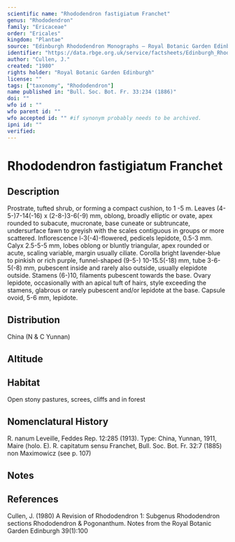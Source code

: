 ```yaml
---
scientific name: "Rhododendron fastigiatum Franchet"
genus: "Rhododendron"
family: "Ericaceae"
order: "Ericales"
kingdom: "Plantae"
source: "Edinburgh Rhododendron Monographs – Royal Botanic Garden Edinburgh"
identifier: "https://data.rbge.org.uk/service/factsheets/Edinburgh_Rhododendron_Monographs.xhtml"
author: "Cullen, J."
created: "1980"
rights holder: "Royal Botanic Garden Edinburgh"
license: ""
tags: ["taxonomy", "Rhododendron"]
name published in: "Bull. Soc. Bot. Fr. 33:234 (1886)"
doi: ""
wfo id : ""
wfo parent id: ""
wfo accepted id: "" #if synonym probably needs to be archived.                      
ipni id: ""
verified:
---
```


                       

# Rhododendron fastigiatum Franchet

## Description
Prostrate, tufted shrub, or forming a compact cushion, to 1 -5 m. Leaves (4-5-)7-14(-16) x (2-8-)3-6(-9) mm, oblong, broadly elliptic or ovate, apex rounded to subacute, mucronate, base cuneate or subtruncate, undersurface fawn to greyish with the scales contiguous in groups or more scattered. Inflorescence l-3(-4)-flowered, pedicels lepidote, 0.5-3 mm. Calyx 2.5-5-5 mm, lobes oblong or bluntly triangular, apex rounded or acute, scaling variable, margin usually ciliate. Corolla bright lavender-blue to pinkish or rich purple, funnel-shaped (9-5-) 10-15.5(-18) mm, tube 3-6-5(-8) mm, pubescent inside and rarely also outside, usually elepidote outside. Stamens (6-)10, filaments pubescent towards the base. Ovary lepidote, occasionally with an apical tuft of hairs, style exceeding the stamens, glabrous or rarely pubescent and/or lepidote at the base. Capsule ovoid, 5-6 mm, lepidote.

## Distribution
China (N & C Yunnan)

## Altitude


## Habitat
Open stony pastures, screes, cliffs and in forest

## Nomenclatural History
R. nanum Leveille, Feddes Rep. 12:285 (1913). Type: China, Yunnan, 1911, Maire (holo. E). R. capitatum sensu Franchet, Bull. Soc. Bot. Fr. 32:7 (1885) non Maximowicz (see p. 107)
                       
## Notes


## References

Cullen, J. (1980) A Revision of Rhododendron 1: Subgenus Rhododendron sections Rhododendron & Pogonanthum. Notes from the Royal Botanic Garden Edinburgh 39(1):100
